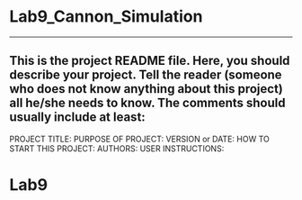 # Lab9_Cannon_Simulation

------------------------------------------------------------------------
This is the project README file. Here, you should describe your project.
Tell the reader (someone who does not know anything about this project)
all he/she needs to know. The comments should usually include at least:
------------------------------------------------------------------------

PROJECT TITLE:
PURPOSE OF PROJECT:
VERSION or DATE:
HOW TO START THIS PROJECT:
AUTHORS:
USER INSTRUCTIONS:


# Lab9
